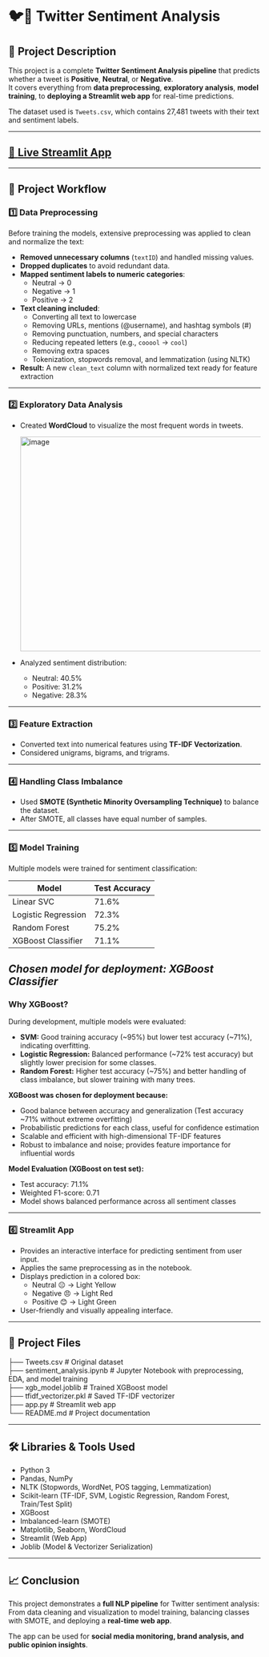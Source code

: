 # 🐦💬 Twitter Sentiment Analysis

## 📌 Project Description
This project is a complete **Twitter Sentiment Analysis pipeline** that predicts whether a tweet is **Positive**, **Neutral**, or **Negative**.  
It covers everything from **data preprocessing**, **exploratory analysis**, **model training**, to **deploying a Streamlit web app** for real-time predictions.

The dataset used is `Tweets.csv`, which contains 27,481 tweets with their text and sentiment labels.

---
## [🔗 **Live Streamlit App**](https://twitter-sentiment-analysis1.streamlit.app/)

---

## 📝 Project Workflow

### 1️⃣ Data Preprocessing
Before training the models, extensive preprocessing was applied to clean and normalize the text:

- **Removed unnecessary columns** (`textID`) and handled missing values.
- **Dropped duplicates** to avoid redundant data.
- **Mapped sentiment labels to numeric categories**:
  - Neutral → 0  
  - Negative → 1  
  - Positive → 2
- **Text cleaning included**:
  - Converting all text to lowercase
  - Removing URLs, mentions (@username), and hashtag symbols (#)
  - Removing punctuation, numbers, and special characters
  - Reducing repeated letters (e.g., `cooool` → `cool`)
  - Removing extra spaces
  - Tokenization, stopwords removal, and lemmatization (using NLTK)
- **Result:** A new `clean_text` column with normalized text ready for feature extraction

---

### 2️⃣ Exploratory Data Analysis
- Created **WordCloud** to visualize the most frequent words in tweets.

  <img width="790" height="429" alt="image" src="https://github.com/user-attachments/assets/83e10da7-5a0a-4e92-8cff-b1107bf35fad" />

- Analyzed sentiment distribution:
  - Neutral: 40.5%  
  - Positive: 31.2%  
  - Negative: 28.3%

---

### 3️⃣ Feature Extraction
- Converted text into numerical features using **TF-IDF Vectorization**.
- Considered unigrams, bigrams, and trigrams.

---

### 4️⃣ Handling Class Imbalance
- Used **SMOTE (Synthetic Minority Oversampling Technique)** to balance the dataset.
- After SMOTE, all classes have equal number of samples.

---

### 5️⃣ Model Training
Multiple models were trained for sentiment classification:

| Model                  | Test Accuracy |
|------------------------|---------------|
| Linear SVC             | 71.6%        |
| Logistic Regression    | 72.3%        |
| Random Forest          | 75.2%        |
| XGBoost Classifier     | 71.1%        |

*Chosen model for deployment:* *XGBoost Classifier*
---

### Why XGBoost?
During development, multiple models were evaluated:

- **SVM:** Good training accuracy (~95%) but lower test accuracy (~71%), indicating overfitting.
- **Logistic Regression:** Balanced performance (~72% test accuracy) but slightly lower precision for some classes.
- **Random Forest:** Higher test accuracy (~75%) and better handling of class imbalance, but slower training with many trees.

**XGBoost was chosen for deployment because:**

- Good balance between accuracy and generalization (Test accuracy ~71% without extreme overfitting)
- Probabilistic predictions for each class, useful for confidence estimation
- Scalable and efficient with high-dimensional TF-IDF features
- Robust to imbalance and noise; provides feature importance for influential words

**Model Evaluation (XGBoost on test set):**

- Test accuracy: 71.1%  
- Weighted F1-score: 0.71  
- Model shows balanced performance across all sentiment classes

---

### 6️⃣ Streamlit App
- Provides an interactive interface for predicting sentiment from user input.
- Applies the same preprocessing as in the notebook.
- Displays prediction in a colored box:
  - Neutral 😐 → Light Yellow
  - Negative 😠 → Light Red
  - Positive 😊 → Light Green
- User-friendly and visually appealing interface.

---

## 📂 Project Files
├── Tweets.csv # Original dataset  
├── sentiment_analysis.ipynb # Jupyter Notebook with preprocessing, EDA, and model training  
├── xgb_model.joblib # Trained XGBoost model  
├── tfidf_vectorizer.pkl # Saved TF-IDF vectorizer  
├── app.py # Streamlit web app  
└── README.md # Project documentation

---

## 🛠️ Libraries & Tools Used
- Python 3
- Pandas, NumPy
- NLTK (Stopwords, WordNet, POS tagging, Lemmatization)
- Scikit-learn (TF-IDF, SVM, Logistic Regression, Random Forest, Train/Test Split)
- XGBoost
- Imbalanced-learn (SMOTE)
- Matplotlib, Seaborn, WordCloud
- Streamlit (Web App)
- Joblib (Model & Vectorizer Serialization)

---

## 📈 Conclusion
This project demonstrates a **full NLP pipeline** for Twitter sentiment analysis:  
From data cleaning and visualization to model training, balancing classes with SMOTE, and deploying a **real-time web app**.  

The app can be used for **social media monitoring, brand analysis, and public opinion insights**.
